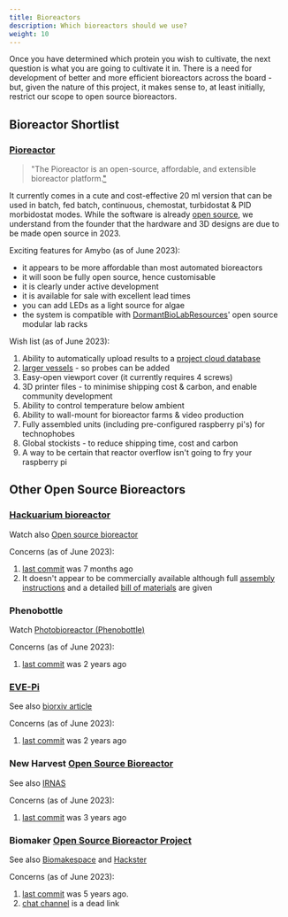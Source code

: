 ```yaml
---
title: Bioreactors
description: Which bioreactors should we use?
weight: 10
---
```


Once you have determined which protein you wish to cultivate, the next question is what you are going to cultivate it in.  There is a need for development of better and more efficient bioreactors across the board - but, given the nature of this project, it makes sense to, at least initially, restrict our scope to open source bioreactors.

## Bioreactor Shortlist

### [Pioreactor](https://pioreactor.com)
> "The Pioreactor is an open-source, affordable, and extensible bioreactor platform.["](https://docs.pioreactor.com/user-guide/introduction)

It currently comes in a cute and cost-effective 20 ml version that can be used in batch, fed batch, continuous, chemostat, turbidostat & PID morbidostat modes.  While the software is already [open source](https://github.com/pioreactor/), we understand from the founder that the hardware and 3D designs are due to be made open source in 2023.

Exciting features for Amybo (as of June 2023):

* it appears to be more affordable than most automated bioreactors
* it will soon be fully open source, hence customisable
* it is clearly under active development
* it is available for sale with excellent lead times
* you can add LEDs as a light source for algae
* the system is compatible with [DormantBioLabResources](https://github.com/oplz/DormantBioLabResources/tree/main/Prints/dovetailed_rack)' open source modular lab racks

Wish list (as of June 2023):

1. Ability to automatically upload results to a [project cloud database](https://forum.pioreactor.com/t/project-cloud-database/135?u=martin)
2. [larger vessels](https://forum.pioreactor.com/t/looking-for-users-who-need-more-volume/130) - so probes can be added
3. Easy-open viewport cover (it currently requires 4 screws)
4. 3D printer files - to minimise shipping cost & carbon, and enable community development
5. Ability to control temperature below ambient
6. Ability to wall-mount for bioreactor farms & video production
7. Fully assembled units (including pre-configured raspberry pi's) for technophobes
8. Global stockists - to reduce shipping time, cost and carbon
9. A way to be certain that reactor overflow isn't going to fry your raspberry pi

## Other Open Source Bioreactors

### [Hackuarium bioreactor](https://hackuarium.github.io/bioreactor/)

Watch also [Open source bioreactor](https://www.youtube.com/watch?v=2KjGlIgatn0)

Concerns (as of June 2023):

1. [last commit](https://github.com/Hackuarium/bioreactor) was 7 months ago
2. It doesn't appear to be commercially available although full [assembly instructions](https://hackuarium.github.io/bioreactor/making/assembling/) and a detailed [bill of materials](https://hackuarium.github.io/bioreactor/making/bom/) are given

### Phenobottle

Watch [Photobioreactor (Phenobottle)](https://www.youtube.com/playlist?list=PL7MuBo62sNuamlGr7JvWv_NYDa8W65VWL)

Concerns (as of June 2023):

1. [last commit](https://github.com/HarveyBates/Phenobottle) was 2 years ago

### [EVE-Pi](https://doi.org/10.7554/eLife.83067)

See also [biorxiv article](https://www.biorxiv.org/content/10.1101/729434v2.full)

Concerns (as of June 2023):

1. [last commit](https://github.com/vishhvaan/eve-pi) was 2 years ago

### New Harvest [Open Source Bioreactor](https://new-harvest.org/initiatives/open-source-bioreactor/)

See also [IRNAS](https://www.irnas.eu/can-custom-technology-change-the-way-we-do-cellag-research/)

Concerns (as of June 2023):

1. [last commit](https://github.com/IRNAS/newharvest-modular-bioreactor-v2) was 3 years ago

### Biomaker [Open Source Bioreactor Project](https://openbioeconomy.org/projects/open-source-bioreactor/)

See also [Biomakespace](https://biomake.space/home/projects/open-source-bioreactor) and [Hackster](https://www.hackster.io/open-bioeconomy-lab/microbial-bioreactor-d7f61b)

Concerns (as of June 2023):

1. [last commit](https://github.com/Biomaker/2018-opensourcebioreactor) was 5 years ago.
2. [chat channel](https://chat.biomake.space/members/channels/open-source-bioreactor) is a dead link

<br>
